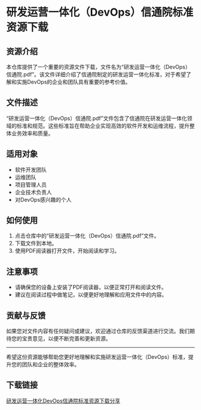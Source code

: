# 研发运营一体化（DevOps）信通院标准资源下载

## 资源介绍

本仓库提供了一个重要的资源文件下载，文件名为“研发运营一体化（DevOps）信通院.pdf”。该文件详细介绍了信通院制定的研发运营一体化标准，对于希望了解和实施DevOps的企业和团队具有重要的参考价值。

## 文件描述

“研发运营一体化（DevOps）信通院.pdf”文件包含了信通院在研发运营一体化领域的标准和规范。这些标准旨在帮助企业实现高效的软件开发和运维流程，提升整体业务效率和质量。

## 适用对象

- 软件开发团队
- 运维团队
- 项目管理人员
- 企业技术负责人
- 对DevOps感兴趣的个人

## 如何使用

1. 点击仓库中的“研发运营一体化（DevOps）信通院.pdf”文件。
2. 下载文件到本地。
3. 使用PDF阅读器打开文件，开始阅读和学习。

## 注意事项

- 请确保您的设备上安装了PDF阅读器，以便正常打开和阅读文件。
- 建议在阅读过程中做笔记，以便更好地理解和应用文件中的内容。

## 贡献与反馈

如果您对文件内容有任何疑问或建议，欢迎通过仓库的反馈渠道进行交流。我们期待您的宝贵意见，以便不断完善和更新资源。

---

希望这份资源能够帮助您更好地理解和实施研发运营一体化（DevOps）标准，提升您的团队和企业的整体效率。

## 下载链接

[研发运营一体化DevOps信通院标准资源下载分享](https://pan.quark.cn/s/b998b374ff18)